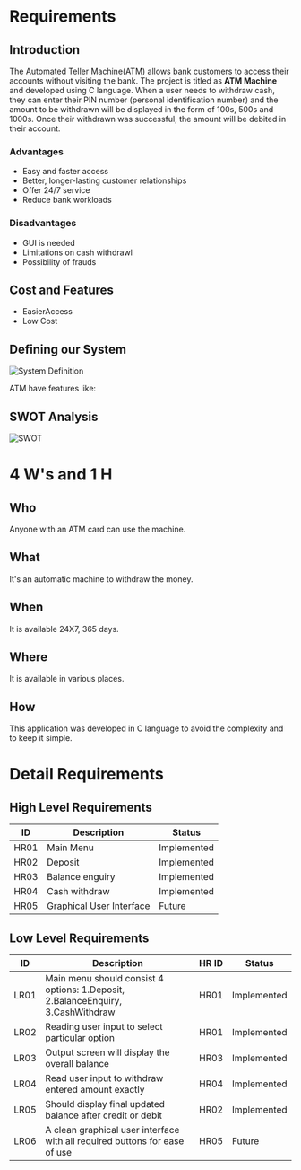 # Requirements

 ## Introduction
 The Automated Teller Machine(ATM) allows bank customers to access their accounts without visiting the bank. The project is titled as **ATM Machine** and developed using C language.
 When a user needs to withdraw cash, they can enter their PIN number (personal identification number) and the amount to be withdrawn will be displayed in the form of 100s, 500s and 1000s. Once their withdrawn was successful, the amount will be debited in their account.


### Advantages
- Easy and faster access 
- Better, longer-lasting customer relationships
- Offer 24/7 service
- Reduce bank workloads
 
 ### Disadvantages
- GUI is needed
- Limitations on cash withdrawl
- Possibility of frauds
 
## Cost and Features
- EasierAccess
- Low Cost

 

## Defining our System

![System Definition](https://github.com/Thotakura-Bhavya/Stepin_ATM_miniproject/blob/61af31b6b097444731f596defb56e41ea0736241/6_ImagesAndVideos/define%20system.drawio.png)

 ATM have features like:
 

## SWOT Analysis
![SWOT](https://github.com/Thotakura-Bhavya/Stepin_ATM_miniproject/blob/f967580c51014d8255376cd13ef3ab0c8162106a/6_ImagesAndVideos/swot.jpg.drawio.png)


# 4 W's and 1 H

## Who
Anyone with an ATM card can use the machine.

## What
It's an automatic machine to withdraw the money.

## When
It is available 24X7, 365 days.

## Where
It is available in various places.

## How
This application was developed in C language to avoid the complexity and to keep it simple. 


# Detail Requirements

## High Level Requirements
| ID | Description | Status |
|--|--|--|
| HR01 |Main Menu  | Implemented |
| HR02 | Deposit | Implemented |
| HR03 | Balance enguiry |  Implemented |
| HR04 | Cash withdraw |  Implemented |
| HR05 | Graphical User Interface | Future |


## Low Level Requirements 

| ID | Description | HR ID | Status |
|--|--|--|--|
| LR01 |Main menu should consist 4 options: 1.Deposit, 2.BalanceEnquiry, 3.CashWithdraw  | HR01| Implemented |
| LR02 | Reading user input to select particular option | HR01| Implemented |
 LR03 | Output screen will display the overall balance  | HR03| Implemented |
| LR04 | Read user input to withdraw entered amount exactly | HR04| Implemented |
| LR05 |Should display final updated balance after credit or debit | HR02| Implemented |
| LR06 |A clean graphical user interface with all required buttons for ease of use  | HR05| Future |
